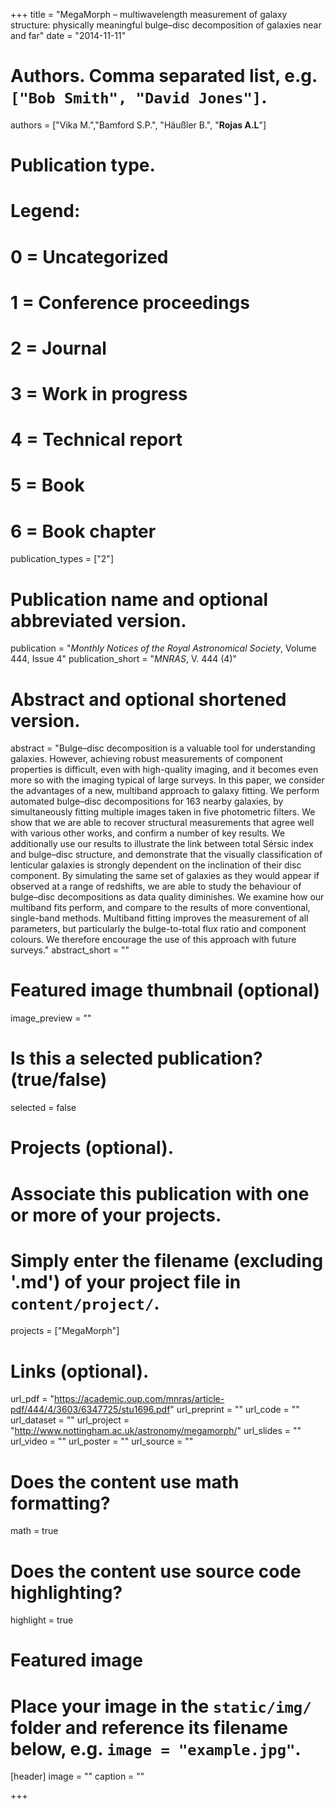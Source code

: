 +++
title = "MegaMorph – multiwavelength measurement of galaxy structure: physically meaningful bulge–disc decomposition of galaxies near and far"
date = "2014-11-11"

# Authors. Comma separated list, e.g. `["Bob Smith", "David Jones"]`.
authors = ["Vika M.","Bamford S.P.", "Häußler B.", "**Rojas A.L**"]

# Publication type.
# Legend:
# 0 = Uncategorized
# 1 = Conference proceedings
# 2 = Journal
# 3 = Work in progress
# 4 = Technical report
# 5 = Book
# 6 = Book chapter
publication_types = ["2"]

# Publication name and optional abbreviated version.
publication = "*Monthly Notices of the Royal Astronomical Society*, Volume 444, Issue 4"
publication_short = "*MNRAS*, V. 444 (4)"

# Abstract and optional shortened version.
abstract = "Bulge–disc decomposition is a valuable tool for understanding galaxies. However, achieving robust measurements of component properties is difficult, even with high-quality imaging, and it becomes even more so with the imaging typical of large surveys. In this paper, we consider the advantages of a new, multiband approach to galaxy fitting. We perform automated bulge–disc decompositions for 163 nearby galaxies, by simultaneously fitting multiple images taken in five photometric filters. We show that we are able to recover structural measurements that agree well with various other works, and confirm a number of key results. We additionally use our results to illustrate the link between total Sérsic index and bulge–disc structure, and demonstrate that the visually classification of lenticular galaxies is strongly dependent on the inclination of their disc component. By simulating the same set of galaxies as they would appear if observed at a range of redshifts, we are able to study the behaviour of bulge–disc decompositions as data quality diminishes. We examine how our multiband fits perform, and compare to the results of more conventional, single-band methods. Multiband fitting improves the measurement of all parameters, but particularly the bulge-to-total flux ratio and component colours. We therefore encourage the use of this approach with future surveys."
abstract_short = ""

# Featured image thumbnail (optional)
image_preview = ""

# Is this a selected publication? (true/false)
selected = false

# Projects (optional).
#   Associate this publication with one or more of your projects.
#   Simply enter the filename (excluding '.md') of your project file in `content/project/`.
projects = ["MegaMorph"]

# Links (optional).
url_pdf = "https://academic.oup.com/mnras/article-pdf/444/4/3603/6347725/stu1696.pdf"
url_preprint = ""
url_code = ""
url_dataset = ""
url_project = "http://www.nottingham.ac.uk/astronomy/megamorph/"
url_slides = ""
url_video = ""
url_poster = ""
url_source = ""

# Does the content use math formatting?
math = true

# Does the content use source code highlighting?
highlight = true

# Featured image
# Place your image in the `static/img/` folder and reference its filename below, e.g. `image = "example.jpg"`.
[header]
image = ""
caption = ""

+++
